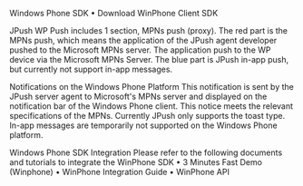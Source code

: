 Windows Phone SDK 
    • Download WinPhone Client SDK 

JPush WP Push includes 1 section, MPNs push (proxy).
The red part is the MPNs push, which means the application of the JPush agent developer pushed to the Microsoft MPNs server. The application push to the WP device via the Microsoft MPNs Server.
The blue part is JPush in-app push, but currently not support in-app messages.

Notifications on the Windows Phone Platform
This notification is sent by the JPush server agent to Microsoft's MPNs server and displayed on the notification bar of the Windows Phone client.
This notice meets the relevant specifications of the MPNs. Currently JPush only supports the toast type.
In-app messages are temporarily not supported on the Windows Phone platform.

Windows Phone SDK Integration
Please refer to the following documents and tutorials to integrate the WinPhone SDK
    • 3 Minutes Fast Demo (Winphone)
    • WinPhone Integration Guide
    • WinPhone API